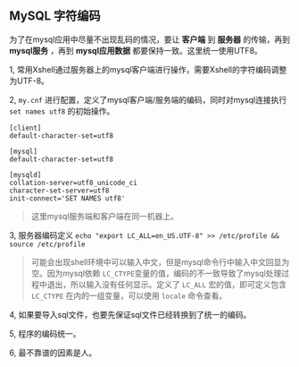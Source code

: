 ## MySQL 字符编码

为了在mysql应用中尽量不出现乱码的情况，要让 **客户端** 到 **服务器** 的传输，再到 **mysql服务** ，再到 **mysql应用数据** 都要保持一致。这里统一使用UTF8。


1, 常用Xshell通过服务器上的mysql客户端进行操作，需要Xshell的字符编码调整为UTF-8。

2, `my.cnf` 进行配置，定义了mysql客户端/服务端的编码，同时对mysql连接执行`set names utf8` 的初始操作。

```
[client]
default-character-set=utf8

[mysql]
default-character-set=utf8

[mysqld]
collation-server=utf8_unicode_ci
character-set-server=utf8
init-connect='SET NAMES utf8' 
```

> 这里mysql服务端和客户端在同一机器上。

3, 服务器编码定义 `echo "export LC_ALL=en_US.UTF-8" >> /etc/profile && source /etc/profile` 

> 可能会出现shell环境中可以输入中文，但是mysql命令行中输入中文回显为空。因为mysql依赖 `LC_CTYPE`变量的值，编码的不一致导致了mysql处理过程中退出，所以输入没有任何显示。定义了 `LC_ALL` 宏的值，即可定义包含 `LC_CTYPE` 在内的一组变量，可以使用 `locale` 命令查看。

4, 如果要导入sql文件，也要先保证sql文件已经转换到了统一的编码。

5, 程序的编码统一。

6, 最不靠谱的因素是人。
